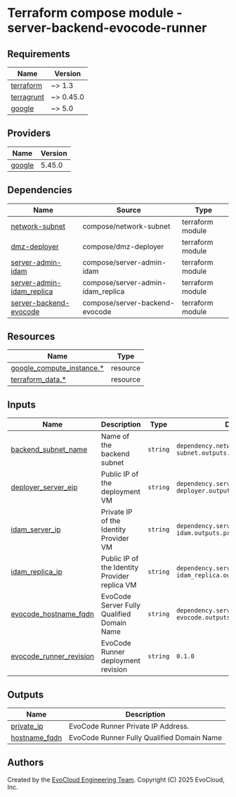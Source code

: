 <!-- BEGIN_TF_DOCS -->
# Terraform compose module - server-backend-evocode-runner

## Requirements

| Name                                                                        | Version   |
|-----------------------------------------------------------------------------|-----------|
| <a name="requirement_terraform"></a> [terraform](#requirement\_terraform)   | ~> 1.3    |
| <a name="requirement_terragrunt"></a> [terragrunt](#requirement\_terraform) | ~> 0.45.0 |
| <a name="requirement_google"></a> [google](#requirement\_google)            | ~> 5.0    |

## Providers

| Name | Version |
|------|---------|
| <a name="provider_google"></a> [google](#provider\_google) | 5.45.0 |

## Dependencies

| Name                                                                                               | Source                | Type             |
|----------------------------------------------------------------------------------------------------|-----------------------|------------------|
| <a name="depedencies_network-subnet"></a> [network-subnet](#dependencies\_network-subnet)          | compose/network-subnet | terraform module |
| <a name="dependencies_server-dmz-deployer"></a> [dmz-deployer](#dependencies\_dmz-deployer)        | compose/dmz-deployer  | terraform module |
| <a name="dependencies_server-admin-idam"></a> [server-admin-idam](#dependencies\_server-admin-idam]) | compose/server-admin-idam | terraform module |
| <a name="dependencies_server-admin-idam_replica"></a> [server-admin-idam_replica](#dependencies\_server-admin-idam_replica]) | compose/server-admin-idam_replica | terraform module |
| <a name="dependencies_server-backend-evocode"></a> [server-backend-evocode](#dependencies\_server-backend-evocode])   | compose/server-backend-evocode | terraform module |

## Resources

| Name                                                                                                                                               | Type        |
|----------------------------------------------------------------------------------------------------------------------------------------------------|-------------|
| [google_compute_instance.*](https://registry.terraform.io/providers/hashicorp/google/latest/docs/resources/compute_instance)                       | resource    |
| [terraform_data.*](https://developer.hashicorp.com/terraform/language/resources/terraform-data)                                                    | resource    |

## Inputs

| Name                                                              | Description                                   | Type     | Default                | Required |
|-------------------------------------------------------------------|-----------------------------------------------|----------|------------------------|:--------:|
| <a name="input_backend_subnet_name"></a> [backend_subnet_name](#input\_input_backend_subnet_name) | Name of the backend subnet                    | `string` | `dependency.network-subnet.outputs.backend_subnet_name` |   yes    |
| <a name="input_deployer_server_eip"></a> [deployer_server_eip](#input\_deployer_server_eip) | Public IP of the deployment VM                | `string` | `dependency.server-dmz-deployer.outputs.public_ip` |   yes    |
| <a name="input_idam_server_ip"></a> [idam_server_ip](#input\_idam_server_ip) | Private IP of the Identity Provider VM        | `string` | `dependency.server-admin-idam.outputs.private_ip` |   yes    |
| <a name="input_idam_replica_ip"></a> [idam_replica_ip](#input\_idam_replica_ip) | Public IP of the Identity Provider replica VM | `string` | `dependency.server-admin-idam_replica.outputs.private_ip` |   yes    |
| <a name="input_evocode_hostname_fqdn"></a> [evocode_hostname_fqdn](#input\_evocode_hostname_fqdn) | EvoCode Server Fully Qualified Domain Name    | `string` | `dependency.server-backend-evocode.outputs.hostname_fqdn` |   yes    |
| <a name="input_evocode_runner_revision"></a> [evocode_runner_revision](#input\_evocode_revision) | EvoCode Runner deployment revision            | `string` | `0.1.0`                |   yes    |

## Outputs

| Name | Description                                |
|------|--------------------------------------------|
| <a name="output_private_ip"></a> [private_ip](#output\_private_ip) | EvoCode Runner Private IP Address.         |
| <a name="output_hostname_fqdn"></a> [hostname_fqdn](#output\_hostname_fqdn) | EvoCode Runner Fully Qualified Domain Name |

## Authors

Created by the [EvoCloud Engineering Team](https://evocloud.dev). Copyright (C) 2025 EvoCloud, Inc.

<!-- END_TF_DOCS -->